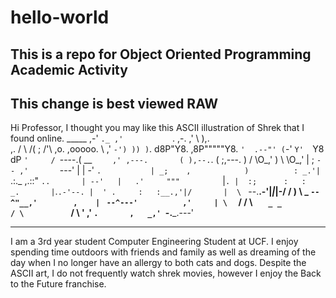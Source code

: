 # hello-world
This is a repo for Object Oriented Programming Academic Activity
----------------------------------------------------------------
This change is best viewed RAW
----------------------------------------------------------------
Hi Professor, I thought you may like this ASCII illustration of Shrek that I found online.
                      _____
                   ,-'     `._
                 ,'           `.        ,-.
               ,'               \       ),.\
     ,.       /                  \     /(  \;
    /'\\     ,o.        ,ooooo.   \  ,'  `-')
    )) )`. d8P"Y8.    ,8P"""""Y8.  `'  .--"'
   (`-'   `Y'  `Y8    dP       `'     /
    `----.(   __ `    ,' ,---.       (
           ),--.`.   (  ;,---.        )
          / \O_,' )   \  \O_,'        |
         ;  `-- ,'       `---'        |
         |    -'         `.           |
        _;    ,            )          :
     _.'|     `.:._   ,.::" `..       |
  --'   |   .'     """         `      |`.
        |  :;      :   :     _.       |`.`.-'--.
        |  ' .     :   :__.,'|/       |  \
        `     \--.__.-'|_|_|-/        /   )
         \     \_   `--^"__,'        ,    |
          `    `--^---'          ,'     |
          \  `                    /      /
           \   `    _ _          /
            \           `       /
             \           '    ,'
              `.       ,   _,'
                `-.___.---'

------------------------------------------------

I am a 3rd year student Computer Engineering Student at UCF. I enjoy spending time outdoors with friends and family as well as dreaming of the day when I no longer have an allergy to both cats and dogs. Despite the ASCII art, I do not frequently watch shrek movies, however I enjoy the Back to the Future franchise.
